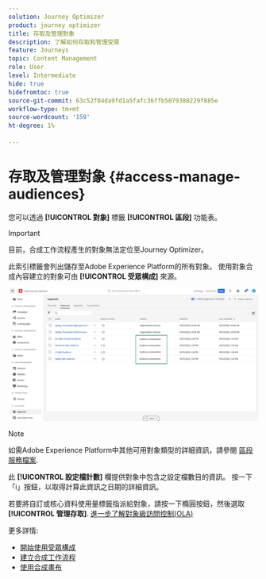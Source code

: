 ```yaml
---
solution: Journey Optimizer
product: journey optimizer
title: 存取及管理對象
description: 了解如何存取和管理受眾
feature: Journeys
topic: Content Management
role: User
level: Intermediate
hide: true
hidefromtoc: true
source-git-commit: 63c52f04da9fd1a5fafc36ffb5079380229f885e
workflow-type: tm+mt
source-wordcount: '159'
ht-degree: 1%

---
```



# 存取及管理對象 {#access-manage-audiences}

您可以透過 **[!UICONTROL 對象]** 標籤 **[!UICONTROL 區段]** 功能表。

>[!IMPORTANT]
>
>目前，合成工作流程產生的對象無法定位至Journey Optimizer。

此索引標籤會列出儲存至Adobe Experience Platform的所有對象。 使用對象合成內容建立的對象可由 **[!UICONTROL 受眾構成]** 來源。

![](assets/audiences-list.png)

>[!NOTE]
>
>如需Adobe Experience Platform中其他可用對象類型的詳細資訊，請參閱 [區段服務檔案](https://experienceleague.adobe.com/docs/experience-platform/segmentation/ui/overview.html).

此 **[!UICONTROL 設定檔計數]** 欄提供對象中包含之設定檔數目的資訊。 按一下「i」按鈕，以取得計算此資訊之日期的詳細資訊。

若要將自訂或核心資料使用量標籤指派給對象，請按一下橢圓按鈕，然後選取 **[!UICONTROL 管理存取]**. [進一步了解對象級訪問控制(OLA)](../administration/object-based-access.md)

<!--
-edit an audience?
-->

更多詳情:

* [開始使用受眾構成](get-started-audience-orchestration.md)
* [建立合成工作流程](create-compositions.md)
* [使用合成畫布](composition-canvas.md)
